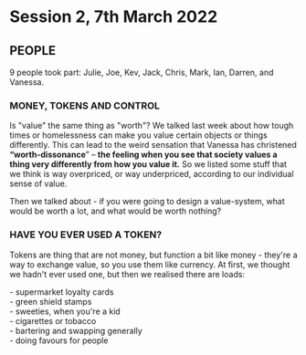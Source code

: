 # Session 2, 7th March 2022

## **PEOPLE**

9 people took part: Julie, Joe, Kev, Jack, Chris, Mark, Ian, Darren, and Vanessa.

### MONEY, TOKENS AND CONTROL

Is "value" the same thing as "worth"? We talked last week about how tough times or homelessness can make you value certain objects or things differently. This can lead to the weird sensation that Vanessa has christened **“worth-dissonance**” – **the feeling when you see that society values a thing very differently from how you value it.** So we listed some stuff that we think is way overpriced, or way underpriced, according to our individual sense of value.&#x20;

Then we talked about - if you were going to design a value-system, what would be worth a lot, and what would be worth nothing?

### HAVE YOU EVER USED A TOKEN?

Tokens are thing that are not money, but function a bit like money - they're a way to exchange value, so you use them like currency. At first, we thought we hadn't ever used one, but then we realised there are loads:

&#x20;\- supermarket loyalty cards\
&#x20;\- green shield stamps\
&#x20;\- sweeties, when you're a kid\
&#x20;\- cigarettes or tobacco\
&#x20;\- bartering and swapping generally\
&#x20;\- doing favours for people

